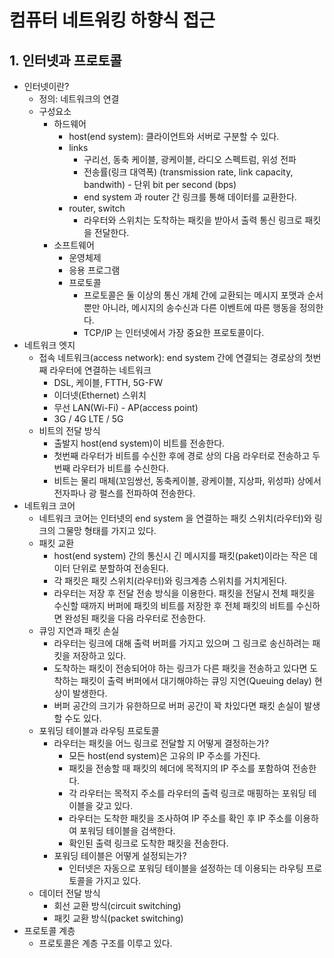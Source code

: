 # 컴퓨터 네트워킹 하향식 접근

## 1. 인터넷과 프로토콜

-   인터넷이란?
    -   정의: 네트워크의 연결
    -   구성요소
        -   하드웨어
            -   host(end system): 클라이언트와 서버로 구분할 수 있다.
            -   links  
                -   구리선, 동축 케이블, 광케이블, 라디오 스펙트럼, 위성 전파
                -   전송률(링크 대역폭) (transmission rate, link capacity, bandwith) - 단위 bit per second (bps)
                -   end system 과 router 간 링크를 통해 데이터를 교환한다.
            -   router, switch
                -   라우터와 스위치는 도착하는 패킷을 받아서 출력 통신 링크로 패킷을 전달한다.
        -   소프트웨어
            -   운영체제
            -   응용 프로그램
            -   프로토콜
                -   프로토콜은 둘 이상의 통신 개체 간에 교환되는 메시지 포맷과 순서뿐만 아니라, 메시지의 송수신과 다른 이벤트에 따른 행동을 정의한다.
                -   TCP/IP 는 인터넷에서 가장 중요한 프로토콜이다.
-   네트워크 엣지
    -   접속 네트워크(access network): end system 간에 연결되는 경로상의 첫번째 라우터에 연결하는 네트워크
        -   DSL, 케이블, FTTH, 5G-FW
        -   이더넷(Ethernet) 스위치
        -   무선 LAN(Wi-Fi) - AP(access point)
        -   3G / 4G LTE / 5G
    -   비트의 전달 방식
        -   출발지 host(end system)이 비트를 전송한다.
        -   첫번째 라우터가 비트를 수신한 후에 경로 상의 다음 라우터로 전송하고 두번째 라우터가 비트를 수신한다.
        -   비트는 물리 매체(꼬임쌍선, 동축케이블, 광케이블, 지상파, 위성파) 상에서 전자파나 광 펄스를 전파하여 전송한다.
-   네트워크 코어
    -   네트워크 코어는 인터넷의 end system 을 연결하는 패킷 스위치(라우터)와 링크의 그물망 형태를 가지고 있다.
    -   패킷 교환
        -   host(end system) 간의 통신시 긴 메시지를 패킷(paket)이라는 작은 데이터 단위로 분할하여 전송된다.
        -   각 패킷은 패킷 스위치(라우터)와 링크계층 스위치를 거치게된다.
        -   라우터는 저장 후 전달 전송 방식을 이용한다. 패킷을 전달시 전체 패킷을 수신할 때까지 버퍼에 패킷의 비트를 저장한 후 전체 패킷의 비트를 수신하면 완성된 패킷을 다음 라우터로 전송한다.
    -   큐잉 지연과 패킷 손실
        -   라우터는 링크에 대해 출력 버퍼를 가지고 있으며 그 링크로 송신하려는 패킷을 저장하고 있다.
        -   도착하는 패킷이 전송되어야 하는 링크가 다른 패킷을 전송하고 있다면 도착하는 패킷이 출력 버퍼에서 대기해야하는 큐잉 지연(Queuing delay) 현상이 발생한다.
        -   버퍼 공간의 크기가 유한하므로 버퍼 공간이 꽉 차있다면 패킷 손실이 발생할 수도 있다.
    -   포워딩 테이블과 라우팅 프로토콜
        -   라우터는 패킷을 어느 링크로 전달할 지 어떻게 결정하는가?
            -   모든 host(end system)은 고유의 IP 주소를 가진다.
            -   패킷을 전송할 때 패킷의 헤더에 목적지의 IP 주소를 포함하여 전송한다.
            -   각 라우터는 목적지 주소를 라우터의 출력 링크로 매핑하는 포워딩 테이블을 갖고 있다.
            -   라우터는 도착한 패킷을 조사하여 IP 주소를 확인 후 IP 주소를 이용하여 포워딩 테이블을 검색한다.
            -   확인된 출력 링크로 도착한 패킷을 전송한다.
        -   포워딩 테이블은 어떻게 설정되는가?
            -   인터넷은 자동으로 포워딩 테이블을 설정하는 데 이용되는 라우팅 프로토콜을 가지고 있다.
    -   데이터 전달 방식
        -   회선 교환 방식(circuit switching)
        -   패킷 교환 방식(packet switching)
-   프로토콜 계층
    -   프로토콜은 계층 구조를 이루고 있다.
